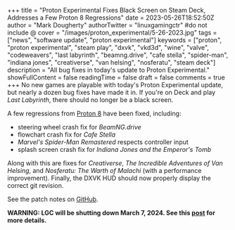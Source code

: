+++
title = "Proton Experimental Fixes Black Screen on Steam Deck, Addresses a Few Proton 8 Regressions"
date = 2023-05-26T18:52:50Z
author = "Mark Dougherty"
authorTwitter = "linuxgamingctr" #do not include @
cover = "/images/proton_experimental/5-26-2023.jpg"
tags = ["news", "software update", "proton experimental"]
keywords = ["proton", "proton experimental", "steam play", "dxvk", "vkd3d", "wine", "valve", "codeweavers", "last labyrinth", "beamng.drive", "cafe stella", "spider-man", "indiana jones", "creativerse", "van helsing", "nosferatu", "steam deck"]
description = "All bug fixes in today's update to Proton Experimental."
showFullContent = false
readingTime = false
draft = false
comments = true
+++
No new games are playable with today's Proton Experimental update, but nearly a dozen bug fixes have made it in. If you're on Deck and play *Last Labyrinth*, there should no longer be a black screen.

A few regressions from [Proton 8](https://linuxgamingcentral.com/posts/proton-8.0-2/) have been fixed, including:
- steering wheel crash fix for *BeamNG.drive*
- flowchart crash fix for *Cafe Stella*
- *Marvel's Spider-Man Remastered* respects controller input
- splash screen crash fix for *Indiana Jones and the Emperor's Tomb*

Along with this are fixes for *Creativerse*, *The Incredible Adventures of Van Helsing*, and *Nosferatu: The Warth of Malachi* (with a performance improvement). Finally, the DXVK HUD should now properly display the correct git revision.

See the patch notes on [GitHub](https://github.com/ValveSoftware/Proton/wiki/Changelog).

**WARNING: LGC will be shutting down March 7, 2024. See this [post](https://linuxgamingcentral.com/posts/the-end-of-lgc/) for more details.**
